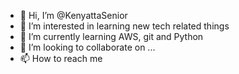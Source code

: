 - 👋 Hi, I’m @KenyattaSenior
- 👀 I’m interested in learning new tech related things
- 🌱 I’m currently learning AWS, git and Python
- 💞️ I’m looking to collaborate on ...
- 📫 How to reach me 

<!---
KenyattaSenior/KenyattaSenior is a ✨ special ✨ repository because its `README.md` (this file) appears on your GitHub profile.
You can click the Preview link to take a look at your changes.
--->
